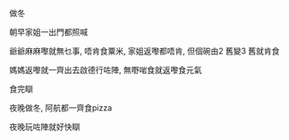 做冬

朝早家姐一出門都照喊

爺爺麻麻嚟就無乜事, 唔肯食粟米, 家姐返嚟都唔肯, 但個碗由2 舊變3 舊就肯食

媽媽返嚟就一齊出去啟德行咗陣, 無嘢啱食就返嚟食元氣

食完瞓

夜晚做冬, 阿航都一齊食pizza

夜晚玩咗陣就好快瞓
